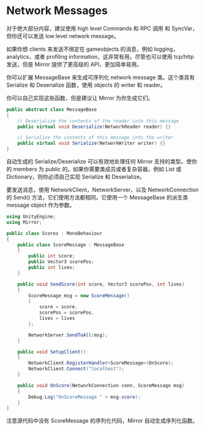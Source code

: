# Network Messages

对于绝大部分内容，建议使用 high level Commands 和 RPC 调用 和 SyncVar，但你还可以发送 low level network message。

如果你想 clients 来发送不绑定在 gameobjects 的消息，例如 logging，analytics，或者 profiling information，这非常有用。尽管也可以使用 tcp/http 发送，但是 Mirror 提供了更高级的 API，更加简单易用。

你可以扩展 MessageBase 来生成可序列化 network message 类。这个类具有 Serialize 和 Deserialize 函数，使用 objects 的 writer 和 reader。

你可以自己实现这些函数，但是建议让 Mirror 为你生成它们。

```C#
public abstract class MessageBase
{
    // Deserialize the contents of the reader into this message
    public virtual void Deserialize(NetworkReader reader) {}

    // Serialize the contents of this message into the writer
    public virtual void Serialize(NetworkWriter writer) {}
}
```

自动生成的 Serialize/Deserialize 可以有效地处理任何 Mirror 支持的类型。使你的 members 为 public 的。如果你需要类成员或者复杂容器，例如 List 或 Dictionary，则你必须自己实现 Serialize 和 Deserialize。

要发送消息，使用 NetworkClient，NetworkServer，以及 NetworkConnection 的 Send() 方法，它们使用方法都相同。它使用一个 MessageBase 的派生类 message object 作为参数。

```C#
using UnityEngine;
using Mirror;

public class Scores : MonoBehaviour
{
    public class ScoreMessage : MessageBase
    {
        public int score;
        public Vector3 scorePos;
        public int lives;
    }

    public void SendScore(int score, Vector3 scorePos, int lives)
    {
        ScoreMessage msg = new ScoreMessage()
        {
            score = score,
            scorePos = scorePos,
            lives = lives
        };

        NetworkServer.SendToAll(msg);
    }

    public void SetupClient()
    {
        NetworkClient.RegisterHandler<ScoreMessage>(OnScore);
        NetworkClient.Connect("localhost");
    }

    public void OnScore(NetworkConnection conn, ScoreMessage msg)
    {
        Debug.Log("OnScoreMessage " + msg.score);
    }
}
```

注意源代码中没有 ScoreMessage 的序列化代码，Mirror 自动生成序列化函数。
